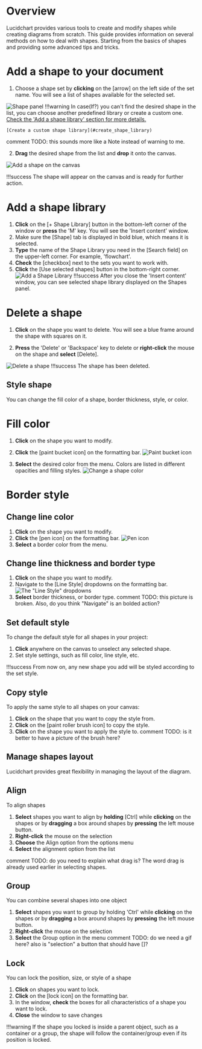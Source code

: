 # Overview

Lucidchart provides various tools to create and modify shapes
while creating diagrams from scratch. This guide provides
information on several methods on how to deal with shapes.
Starting from the basics of shapes and providing some advanced tips and tricks.

# Add a shape to your document

1. Choose a shape set by **clicking** on the [arrow] on the left
side of the set name.
You will see a list of shapes available for the selected set.

![Shape panel](/images/shapes-panel.gif)
!!!warning
    In case(If?) you can't find the desired shape in the list, you can choose another
    predefined library or create a custom one.
    [Check the 'Add a shape library' section for more details.](#add_shape)

    [Create a custom shape library](#create_shape_library)
comment TODO: this sounds more like a Note instead of warning to me.

2. **Drag** the desired shape from the list and **drop** it onto the canvas.

![Add a shape on the canvas](/images/add-shape-on-canvas.gif)

!!!success
    The shape will appear on the canvas and is ready for further action.

# <a id = "add_shape"> Add a shape library </a>

1. **Click** on the [+ Shape Library] button in the bottom-left corner
of the window or **press** the 'M' key.
You will see the 'Insert content' window.
2. Make sure the [Shape] tab is displayed in bold blue, which means it is selected.
3. **Type** the name of the Shape Library you need in the [Search field] on the upper-left
corner. For example, 'flowchart'.
4. **Check** the [checkbox] next to the sets you want to work with.
5. **Click** the [Use selected shapes] button in the bottom-right corner.
![Add a Shape Library](/images/add-shape-library.gif)
!!!success
    After you close the 'Insert content' window, you can see selected shape library
    displayed on the Shapes panel.

# Delete a shape

1. **Click** on the shape you want to delete. You will see a blue frame around the shape with squares on it.  

2. **Press** the 'Delete' or 'Backspace' key to delete or **right-click** the mouse on the shape and **select** [Delete].

![Delete a shape](/images/delete-shape.gif)
!!!success
    The shape has been deleted.

## Style shape

You can change the fill color of a shape, border thickness, style, or color.

# Fill color

1. **Click** on the shape you want to modify.

2. **Click** the [paint bucket icon] on the formatting bar.
![Paint bucket icon](/images/paint-bucket.png)

3. **Select** the desired color from the menu. Colors are listed in different opacities and filling styles.
![Change a shape color](/images/change-shape-color.gif)

# Border style

## Change line color

1. **Click** on the shape you want to modify.
2. **Click** the [pen icon] on the formatting bar.
![Pen icon](/images/pen-icon.png)
3. **Select** a border color from the menu.

## Change line thickness and border type

1. **Click** on the shape you want to modify.
2. Navigate to the [Line Style] dropdowns on the formatting bar.
![The "Line Style" dropdowns](/images/line-style-dropwons.png)
3. **Select** border thickness, or border type.
comment TODO: this picture is broken. Also, do you think "Navigate" is an bolded action?

## Set default style

To change the default style for all shapes in your project:

1. **Click** anywhere on the canvas to unselect any selected shape.
2. Set style settings, such as fill color, line style, etc.

!!!success
    From now on, any new shape you add will be styled according to the set style.

## Copy style

To apply the same style to all shapes on your canvas:

1. **Click** on the shape that you want to copy the style from.
2. **Click** on the [paint roller brush icon] to copy the style.
3. **Click** on the shape you want to apply the style to.
comment TODO: is it better to have a picture of the brush here?

## Manage shapes layout

Lucidchart provides great flexibility in managing the layout of the diagram.

## Align

To align shapes

1. **Select** shapes you want to align by **holding** [Ctrl] while **clicking** on the shapes
or by **dragging** a box around shapes by **pressing** the left mouse button.
2. **Right-click** the mouse on the selection
3. **Choose** the Align option from the options menu
4. **Select** the alignment option from the list

comment TODO: do you need to explain what drag is? The word drag is already used earlier in selecting shapes.

## Group

You can combine several shapes into one object

1. **Select** shapes you want to group by holding 'Ctrl' while **clicking** on the shapes
or by **dragging** a box around shapes by **pressing** the left mouse button.
2. **Right-click** the mouse on the selection
3. **Select** the Group option in the menu
comment TODO: do we need a gif here? also is "selection" a button that should have []?

## Lock

You can lock the position, size, or style of a shape

1. **Click** on shapes you want to lock.
2. **Click** on the [lock icon] on the formatting bar.
3. In the window, **check** the boxes for all characteristics of a shape you want to lock.
4. **Close** the window to save changes

!!!warning
    If the shape you locked is inside a parent object, such as a container or a group,
    the shape will follow the container/group even if its position is locked.
